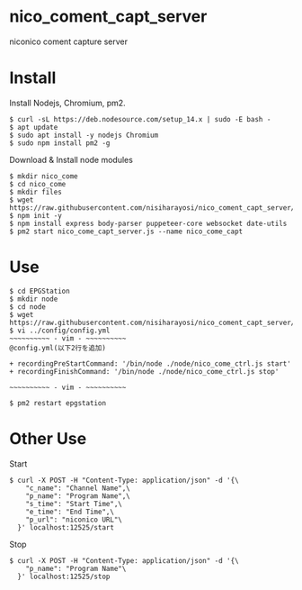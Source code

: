 # nico_coment_capt_server
niconico coment capture server
# Install

Install Nodejs, Chromium, pm2.

```bash:install&#x20;nodejs&#x20;npm&#x20;
$ curl -sL https://deb.nodesource.com/setup_14.x | sudo -E bash -
$ apt update
$ sudo apt install -y nodejs Chromium
$ sudo npm install pm2 -g
```

Download & Install node modules

```bash:install&#x20;nico_come_capt_server
$ mkdir nico_come
$ cd nico_come
$ mkdir files
$ wget https://raw.githubusercontent.com/nisiharayosi/nico_coment_capt_server/main/nico_come_capt_server.js
$ npm init -y
$ npm install express body-parser puppeteer-core websocket date-utils
$ pm2 start nico_come_capt_server.js --name nico_come_capt
```

# Use

```diff_bash:Config&#x20;set&#x20;nico_come_capt_ctrl
$ cd EPGStation
$ mkdir node
$ cd node
$ wget https://raw.githubusercontent.com/nisiharayosi/nico_coment_capt_server/main/nico_come_capt_ctrl.js
$ vi ../config/config.yml
~~~~~~~~~~ - vim - ~~~~~~~~~~
@config.yml(以下2行を追加)

+ recordingPreStartCommand: '/bin/node ./node/nico_come_ctrl.js start'
+ recordingFinishCommand: '/bin/node ./node/nico_come_ctrl.js stop'

~~~~~~~~~~ - vim - ~~~~~~~~~~

$ pm2 restart epgstation
```

# Other Use

Start
```bash:Start&#x20;nico_come_capture
$ curl -X POST -H "Content-Type: application/json" -d '{\
    "c_name": "Channel Name",\
    "p_name": "Program Name",\
    "s_time": "Start Time",\
    "e_time": "End Time",\
    "p_url": "niconico URL"\
  }' localhost:12525/start
```

Stop
```bash:Stop&#x20;nico_come_capture
$ curl -X POST -H "Content-Type: application/json" -d '{\
    "p_name": "Program Name"\
  }' localhost:12525/stop
```
